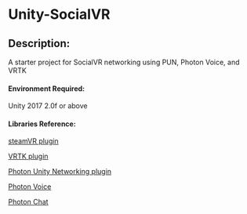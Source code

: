 # Unity-SocialVR

## Description:
A starter project for SocialVR networking using PUN, Photon Voice, and VRTK

#### Environment Required:
Unity 2017 2.0f or above

#### Libraries Reference:
[steamVR plugin](https://github.com/ValveSoftware/steamvr_unity_plugin/tree/master/Assets/SteamVR)

[VRTK plugin](https://vrtoolkit.readme.io/)

[Photon Unity Networking plugin](https://www.photonengine.com/en/PUN)

[Photon Voice](https://www.photonengine.com/en-US/Voice)

[Photon Chat](https://www.photonengine.com/en-US/Chat)
